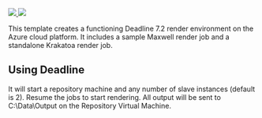 <a href="https://portal.azure.com/#create/Microsoft.Template/uri/https%3A%2F%2Fraw.githubusercontent.com%2FTVDKoni%2Fazure-quickstart-templates%2Fmaster%2Fthinkbox-deadline%2Fazuredeploy.json" target="_blank">
    <img src="http://azuredeploy.net/deploybutton.png"/>
</a>
<a href="http://armviz.io/#/?load=https%3A%2F%2Fraw.githubusercontent.com%2FTVDKoni%2Fazure-quickstart-templates%2Fmaster%2Fthinkbox-deadline%2Fazuredeploy.json" target="_blank">
  <img src="http://armviz.io/visualizebutton.png"/>
</a>

This template creates a functioning Deadline 7.2 render environment on the Azure cloud platform. It includes a sample Maxwell render job and a standalone Krakatoa render job.


## Using Deadline

It will start a repository machine and any number of slave instances (default is 2). Resume the jobs to start rendering.
All output will be sent to C:\Data\Output on the Repository Virtual Machine.
